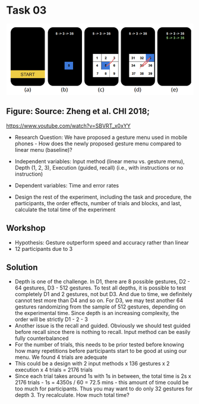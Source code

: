 # Task 03
<img src = "../images/workshop3.png" width=800>

## Figure: Source: Zheng et al. CHI 2018;
https://www.youtube.com/watch?v=SBVRT_x0xYY
- Research Question: We have proposed a gesture menu used in mobile phones - How does the newly proposed gesture menu compared to linear menu (baseline)?

- Independent variables: Input method (linear menu vs. gesture menu), Depth (1, 2, 3), Execution (guided, recall) (i.e., with instructions or no instruction)

- Dependent variables: Time and error rates

- Design the rest of the experiment, including the task and procedure, the participants, the order effects, number of trials and blocks, and last, calculate the total time of the experiment


## Workshop
- Hypothesis: Gesture outperform speed and accuracy rather than linear
- 12 participants due to 3    

## Solution
- Depth is one of the challenge.  In D1, there are 8 possible gestures, D2 - 64 gestures, D3 - 512 gestures. To test all depths, it is possible to test completely D1 and 2 gestures, not but D3. And due to time, we definitely cannot test more than D4 and so on. For D3, we may test another 64 gestures randomizing from the sample of 512 gestures, depending on the experimental time. Since depth is an increasing complexity, the order will be strictly D1 - 2 - 3
- Another issue is the recall and guided. Obviously we should test guided before recall since there is nothing to recall. Input method can be easily fully counterbalanced
- For the number of trials, this needs to be prior tested before knowing how many repetitions before participants start to be good at using our menu. We found 4 trials are adequate
- This could be a design with 2 input methods x 136 gestures x 2 execution x 4 trials = 2176 trials
- Since each trial takes around 1s with 1s in between, the total time is 2s x 2176 trials - 1s = 4350s / 60 = 72.5 mins - this amount of time could be too much for participants. Thus you may want to do only 32 gestures for depth 3. Try recalculate. How much total time?